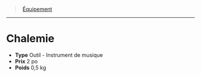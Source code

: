 ﻿---
!EquipmentItem
Type: Outil - Instrument de musique
Price: 2 po
Weight: 0,5 kg
Id: equipment_hd.md#chalemie
ParentLink: equipment_hd.md#Équipement
Name: Chalemie
ParentName: Équipement
NameLevel: 1
Attributes: {}
---
> [Équipement](hd_equipment.md)

---

# Chalemie

- **Type** Outil - Instrument de musique
- **Prix** 2 po
- **Poids** 0,5 kg

